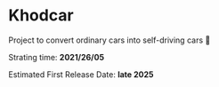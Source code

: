 # Khodcar
Project to convert ordinary cars into self-driving cars 🚗

Strating time: **2021/26/05**

Estimated First Release Date: **late 2025**

